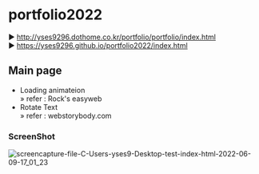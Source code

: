# portfolio2022
▶  http://yses9296.dothome.co.kr/portfolio/portfolio/index.html <br/>
▶  https://yses9296.github.io/portfolio2022/index.html

## Main page
- Loading animateion <br/>
   &#187; refer : Rock's easyweb
- Rotate Text <br/>
   &#187; refer : webstorybody.com


### ScreenShot
![screencapture-file-C-Users-yses9-Desktop-test-index-html-2022-06-09-17_01_23](https://user-images.githubusercontent.com/54027716/172796532-80eedf55-fd96-4672-ab17-9caa4ea793a8.png)
